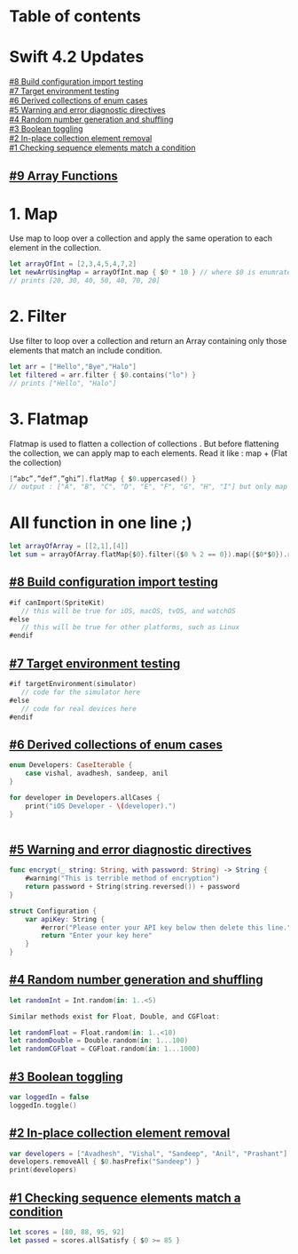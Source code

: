 # Table of contents 




# Swift 4.2 Updates


[#8 Build configuration import testing](https://github.com/avadhesh12345678/Swift-Updates#8-build-configuration-import-testing)         
[#7 Target environment testing](https://github.com/avadhesh12345678/Swift-Updates#7-target-environment-testing)     
[#6 Derived collections of enum cases](https://github.com/avadhesh12345678/Swift-Updates#6-derived-collections-of-enum-cases)     
[#5 Warning and error diagnostic directives](https://github.com/avadhesh12345678/Swift-Updates#5-warning-and-error-diagnostic-directives)       
[#4 Random number generation and shuffling](https://github.com/avadhesh12345678/Swift-Updates#4-random-number-generation-and-shuffling)  
[#3 Boolean toggling](https://github.com/avadhesh12345678/Swift-Updates#3-boolean-toggling)  
[#2 In-place collection element removal](https://github.com/avadhesh12345678/Swift-Updates#2-in-place-collection-element-removal)  
[#1 Checking sequence elements match a condition](https://github.com/avadhesh12345678/Swift-Updates#1-checking-sequence-elements-match-a-condition)   

## [#9 Array Functions](https://github.com/avadhesh12345678)
 # 1. Map
 Use map to loop over a collection and apply the same operation to each element in the collection.
```swift
let arrayOfInt = [2,3,4,5,4,7,2]
let newArrUsingMap = arrayOfInt.map { $0 * 10 } // where $0 is enumrated object of an array/Sequence
// prints [20, 30, 40, 50, 40, 70, 20]
```
# 2. Filter
Use filter to loop over a collection and return an Array containing only those elements that match an include condition.
```swift
let arr = ["Hello","Bye","Halo"]
let filtered = arr.filter { $0.contains("lo") }
// prints ["Hello", "Halo"] 

```
# 3. Flatmap
Flatmap is used to flatten a collection of collections . But before flattening the collection, we can apply map to each elements.
Read it like : map + (Flat the collection)
```swift
[“abc”,”def”,”ghi”].flatMap { $0.uppercased() }
// output : ["A", "B", "C", "D", "E", "F", "G", "H", "I"] but only map function output would be output: [“ABC”, “DEF”, “GHI”]
```
 # All function in one line ;)
 ```swift
 let arrayOfArray = [[2,1],[4]]
 let sum = arrayOfArray.flatMap{$0}.filter({$0 % 2 == 0}).map({$0*$0}).reduce(0 ,+) // 20
 ```
## [#8 Build configuration import testing](https://github.com/avadhesh12345678)

```swift
#if canImport(SpriteKit)
   // this will be true for iOS, macOS, tvOS, and watchOS
#else
   // this will be true for other platforms, such as Linux
#endif
```

## [#7 Target environment testing](https://github.com/avadhesh12345678)

```swift
#if targetEnvironment(simulator)
   // code for the simulator here
#else
   // code for real devices here
#endif
```

## [#6 Derived collections of enum cases](https://github.com/avadhesh12345678)

```swift
enum Developers: CaseIterable {
    case vishal, avadhesh, sandeep, anil
}
```
```swift
for developer in Developers.allCases {
    print("iOS Developer - \(developer).")
}
```
```swift

```

## [#5 Warning and error diagnostic directives](https://github.com/avadhesh12345678)

```swift
func encrypt(_ string: String, with password: String) -> String {
    #warning("This is terrible method of encryption")
    return password + String(string.reversed()) + password
}

struct Configuration {
    var apiKey: String {
        #error("Please enter your API key below then delete this line.")
        return "Enter your key here"
    }
} 
```


## [#4 Random number generation and shuffling](https://github.com/avadhesh12345678)

```swift
let randomInt = Int.random(in: 1..<5)

Similar methods exist for Float, Double, and CGFloat:

let randomFloat = Float.random(in: 1..<10)
let randomDouble = Double.random(in: 1...100)
let randomCGFloat = CGFloat.random(in: 1...1000)
```

## [#3 Boolean toggling](https://github.com/avadhesh12345678)

```swift
var loggedIn = false
loggedIn.toggle()
```

## [#2 In-place collection element removal](https://github.com/avadhesh12345678)

```swift
var developers = ["Avadhesh", "Vishal", "Sandeep", "Anil", "Prashant"]
developers.removeAll { $0.hasPrefix("Sandeep") }
print(developers)
```

## [#1 Checking sequence elements match a condition](https://github.com/avadhesh12345678)

```swift
let scores = [80, 88, 95, 92]
let passed = scores.allSatisfy { $0 >= 85 }
```









